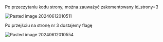 Po przeczytaniu kodu strony, można zauważyć zakomentowany id_strony=3

![Pasted image 20240612010511](Pasted%20image%2020240612010511.png)

Po przejściu na stronę nr 3 dostajemy flagę

![Pasted image 20240612010554](Pasted%20image%2020240612010554.png)